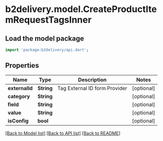 # b2delivery.model.CreateProductItemRequestTagsInner

## Load the model package
```dart
import 'package:b2delivery/api.dart';
```

## Properties
Name | Type | Description | Notes
------------ | ------------- | ------------- | -------------
**externalId** | **String** | Tag External ID form Provider | [optional] 
**category** | **String** |  | [optional] 
**field** | **String** |  | [optional] 
**value** | **String** |  | [optional] 
**isConfig** | **bool** |  | [optional] 

[[Back to Model list]](../README.md#documentation-for-models) [[Back to API list]](../README.md#documentation-for-api-endpoints) [[Back to README]](../README.md)


